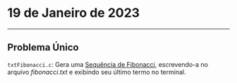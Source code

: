 # 19 de Janeiro de 2023

---

## Problema Único

`txtFibonacci.c`: Gera uma [Sequência de Fibonacci](https://en.wikipedia.org/wiki/Fibonacci_sequence), escrevendo-a no arquivo _fibonacci.txt_ e exibindo seu último termo no terminal.
